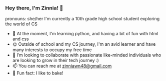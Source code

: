 ### Hey there, I'm Zinnia! 👋

pronouns: she/her
I'm currently a 10th grade high school student exploring the world of CS
- 🌱 At the moment, I'm learning python, and having a bit of fun with html and css 
- 🌞 Outside of school and my CS journey, I'm an avid learner and have many interests to occupy my free time
- 👥 I’m looking to collaborate with passionate like-minded individuals who are looking to grow in their tech journey :)
- 📫 You can reach me at zinniawn48@gmail.com
- 🍞 Fun fact: I like to bake!


